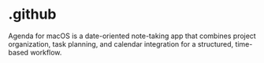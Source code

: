 # .github
Agenda for macOS is a date-oriented note-taking app that combines project organization, task planning, and calendar integration for a structured, time-based workflow.
